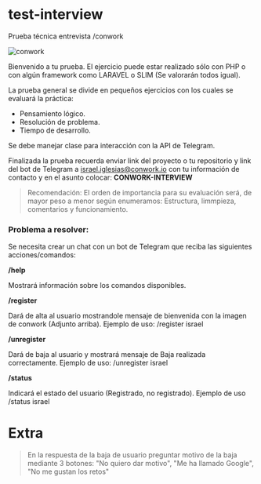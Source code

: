 # test-interview
Prueba técnica entrevista /conwork

![conwork](https://user-images.githubusercontent.com/17010567/124260306-d2b5ae80-db2f-11eb-9276-5a6cb0a38617.gif)

Bienvenido a tu prueba. El ejercicio puede estar realizado sólo con PHP o con algún framework como LARAVEL o SLIM (Se valorarán todos igual).

La prueba general se divide en pequeños ejercicios con los cuales se evaluará la práctica:
- Pensamiento lógico.
- Resolución de problema.
- Tiempo de desarrollo.

Se debe manejar clase para interacción con la API de Telegram. 

Finalizada la prueba recuerda enviar link del proyecto o tu repositorio y link del bot de Telegram a [israel.iglesias@conwork.io](mailto:israel.iglesias@conwork.io) con tu información de contacto y en el asunto colocar: __CONWORK-INTERVIEW__


> Recomendación: El orden de importancia para su evaluación será, de mayor peso a menor según enumeramos: Estructura, limmpieza, comentarios y funcionamiento.

### Problema a resolver:

Se necesita crear un chat con un bot de Telegram que reciba las siguientes acciones/comandos:


**/help**

Mostrará información sobre los comandos disponibles.

**/register**

Dará de alta al usuario mostrandole mensaje de bienvenida con la imagen de conwork (Adjunto arriba). Ejemplo de uso: /register israel

**/unregister**

Dará de baja al usuario y mostrará mensaje de Baja realizada correctamente. Ejemplo de uso: /unregister israel

**/status**

Indicará el estado del usuario (Registrado, no registrado). Ejemplo de uso /status israel


# Extra 
> En la respuesta de la baja de usuario preguntar motivo de la baja mediante 3 botones: "No quiero dar motivo", "Me ha llamado Google", "No me gustan los retos" 

